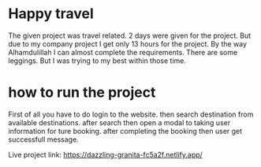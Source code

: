 # Happy travel

The given project was travel related. 2 days were given for the project. But due to my company project I get only 13 hours for the project. By the way Alhamdulillah I can almost complete the requirements. There are some leggings. But I was trying to my best within those time.


# how to run the project

First of all you have to do login to the website. then search destination from available destinations. after search then open a modal to taking user information for ture booking. after completing the booking then user get successfull message.  

Live project link: https://dazzling-granita-fc5a2f.netlify.app/
